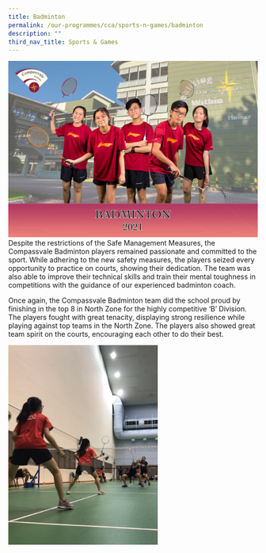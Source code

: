 ```yaml
---
title: Badminton
permalink: /our-programmes/cca/sports-n-games/badminton
description: ""
third_nav_title: Sports & Games
---
```

![](/images/001_CVSS%20Badminton%202021.jpg)
Despite the restrictions of the Safe Management Measures, the Compassvale Badminton players remained passionate and committed to the sport. While adhering to the new safety measures, the players seized every opportunity to practice on courts, showing their dedication. The team was also able to improve their technical skills and train their mental toughness in competitions with the guidance of our experienced badminton coach.

  

Once again, the Compassvale Badminton team did the school proud by finishing in the top 8 in North Zone for the highly competitive ‘B’ Division.  The players fought with great tenacity, displaying strong resilience while playing against top teams in the North Zone. The players also showed great team spirit on the courts, encouraging each other to do their best.

<img src="/images/Intensive%20B%20Div%20girls%20match.jpg" 
     style="width:60%">